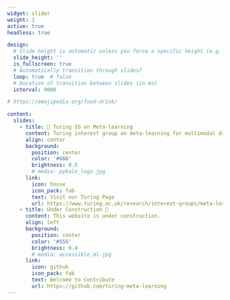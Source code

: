 ```yaml
---
widget: slider
weight: 1
active: true
headless: true

design:
  # Slide height is automatic unless you force a specific height (e.g. '400px')
  slide_height: ''
  is_fullscreen: true
  # Automatically transition through slides?
  loop: true  # false
  # Duration of transition between slides (in ms)
  interval: 9000

# https://emojipedia.org/food-drink/

content:
  slides:
    - title: 👋 Turing IG on Meta-learning
      content: Turing interest group on meta-learning for multimodal data
      align: center
      background:
        position: center
        color: '#666'
        brightness: 0.5
        # media: pykale_logo.jpg
      link:
        icon: house
        icon_pack: fab
        text: Visit our Turing Page
        url: https://www.turing.ac.uk/research/interest-groups/meta-learning-multimodal-data
    - title: Under Construction 🚧
      content: This website is under construction. 
      align: left
      background:
        position: center
        color: '#555'
        brightness: 0.4
        # media: accessible_ml.jpg
      link:
        icon: github
        icon_pack: fab
        text: Welcome to Contribute
        url: https://github.com/turing-meta-learning
---
```

